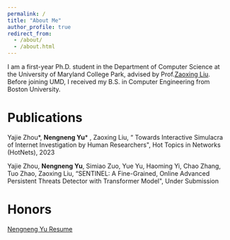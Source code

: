 ```yaml
---
permalink: /
title: "About Me"
author_profile: true
redirect_from: 
  - /about/
  - /about.html
---
```


I am a first-year Ph.D. student in the Department of Computer Science at the University of Maryland College Park, advised by Prof.[Zaoxing Liu](https://zaoxing.github.io/). Before joining UMD, I received my B.S. in Computer Engineering from Boston University.


Publications
======
Yajie Zhou*, **Nengneng Yu*** , Zaoxing Liu, “ Towards Interactive Simulacra of Internet Investigation by Human Researchers",  Hot Topics in Networks (HotNets), 2023

Yajie Zhou, **Nengneng Yu**, Simiao Zuo, Yue Yu, Haoming Yi, Chao Zhang, Tuo Zhao, Zaoxing Liu, “SENTINEL: A Fine-Grained, Online Advanced Persistent Threats Detector with Transformer Model", Under Submission

Honors
======
[Nengneng Yu Resume](https://github.com/Samfisheryu/samfisheryu.github.io/master/files/CV_PhD_NengnengYu(1).pdf)
